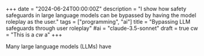 +++
date = "2024-06-24T00:00:00Z"
description = "I show how safety safeguards in large language models can be bypassed by having the model roleplay as the user."
tags = ["programming", "ai"]
title = "Bypassing LLM safeguards through user roleplay"
#ai = "claude-3.5-sonnet"
draft = true
cw = "This is a *cw* a"
+++

Many large language models (LLMs) have 